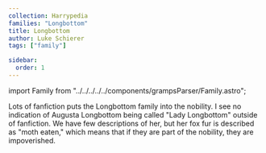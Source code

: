 ```yaml
---
collection: Harrypedia
families: "Longbottom"
title: Longbottom
author: Luke Schierer
tags: ["family"]

sidebar:
  order: 1
---
```

import Family from "../../../../../components/grampsParser/Family.astro";

<Family surn={frontmatter.surn} />


Lots of fanfiction puts the Longbottom family into the nobility.  I see no
indication of Augusta Longbottom being called "Lady Longbottom" outside of
fanfiction.  We have few descriptions of her, but her fox fur is described as
"moth eaten," which means that if they are part of the nobility, they are
impoverished.

[^200706-2]: [Harry Potter fandom wiki](https://harrypotter.fandom.com/wiki).

